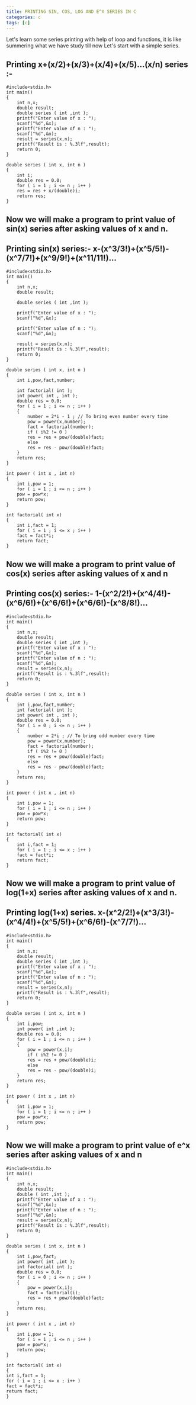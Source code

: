 ```yaml
---
title: PRINTING SIN, COS, LOG AND E^X SERIES IN C
categories: c
tags: [c]
---
```


Let's learn some series printing with help of loop and functions,
it is like summering what we have study till now
Let's start with a simple series.

<h2>Printing x+(x/2)+(x/3)+(x/4)+(x/5)...(x/n) series :-</h2>

```
#include<stdio.h>
int main()
{ 
    int n,x;
    double result;
    double series ( int ,int );
    printf("Enter value of x : ");
    scanf("%d",&x);
    printf("Enter value of n : ");
    scanf("%d",&n);
    result = series(x,n);
    printf("Result is : %.3lf",result);
    return 0;
}
```

```
double series ( int x, int n )
{
    int i;
    double res = 0.0;
    for ( i = 1 ; i <= n ; i++ )
    res = res + x/(double)i;
    return res;
}
```

## Now we will make a program to print value of sin(x) series after asking values of x and n.

<h2>Printing sin(x) series:-
x-(x^3/3!)+(x^5/5!)-(x^7/7!)+(x^9/9!)+(x^11/11!)...</h2>

```
#include<stdio.h>
int main()
{ 
    int n,x;
    double result;

    double series ( int ,int );

    printf("Enter value of x : ");
    scanf("%d",&x);

    printf("Enter value of n : ");
    scanf("%d",&n);

    result = series(x,n);
    printf("Result is : %.3lf",result);
    return 0;
}
```

```
double series ( int x, int n )
{
    int i,pow,fact,number;

    int factorial( int );
    int power( int , int );
    double res = 0.0;
    for ( i = 1 ; i <= n ; i++ )
    {
        number = 2*i - 1 ; // To bring even number every time
        pow = power(x,number);
        fact = factorial(number);
        if ( i%2 != 0 )
        res = res + pow/(double)fact;
        else
        res = res - pow/(double)fact;
    }
    return res;
}
```

```
int power ( int x , int n)
{
    int i,pow = 1;
    for ( i = 1 ; i <= n ; i++ )
    pow = pow*x;
    return pow;
}
```

```
int factorial( int x)
{
    int i,fact = 1;
    for ( i = 1 ; i <= x ; i++ )
    fact = fact*i;
    return fact;
}
```

## Now we will make a program to print value of cos(x) series after asking values of x and n

<h2>Printing cos(x) series:-
1-(x^2/2!)+(x^4/4!)-(x^6/6!)+(x^6/6!)+(x^6/6!)-(x^8/8!)...</h2>


```
#include<stdio.h>
int main()
{ 
    int n,x;
    double result;
    double series ( int ,int );
    printf("Enter value of x : ");
    scanf("%d",&x);
    printf("Enter value of n : ");
    scanf("%d",&n);
    result = series(x,n);
    printf("Result is : %.3lf",result);
    return 0;
}
```

```
double series ( int x, int n )
{
    int i,pow,fact,number;
    int factorial( int );
    int power( int , int );
    double res = 0.0;
    for ( i = 0 ; i <= n ; i++ )
    {
        number = 2*i ; // To bring odd number every time
        pow = power(x,number);
        fact = factorial(number);
        if ( i%2 != 0 )
        res = res + pow/(double)fact;
        else
        res = res - pow/(double)fact;
    }
    return res;
}
```

```
int power ( int x , int n)
{
    int i,pow = 1;
    for ( i = 1 ; i <= n ; i++ )
    pow = pow*x;
    return pow;
}
```

```
int factorial( int x)
{
    int i,fact = 1;
    for ( i = 1 ; i <= x ; i++ )
    fact = fact*i;
    return fact;
}
```

## Now we will make a program to print value of log(1+x) series after asking values of x and n.

<h2>Printing log(1+x) series.
x-(x^2/2!)+(x^3/3!)-(x^4/4!)+(x^5/5!)+(x^6/6!)-(x^7/7!)...</h2>

```
#include<stdio.h>
int main()
{ 
    int n,x;
    double result;
    double series ( int ,int );
    printf("Enter value of x : ");
    scanf("%d",&x);
    printf("Enter value of n : ");
    scanf("%d",&n);
    result = series(x,n);
    printf("Result is : %.3lf",result);
    return 0;
}
```

```
double series ( int x, int n )
{
    int i,pow;
    int power( int ,int );
    double res = 0.0;
    for ( i = 1 ; i <= n ; i++ )
    {
        pow = power(x,i);
        if ( i%2 != 0 )
        res = res + pow/(double)i;
        else
        res = res - pow/(double)i;
    }
    return res;
}
```

```
int power ( int x , int n)
{
    int i,pow = 1;
    for ( i = 1 ; i <= n ; i++ )
    pow = pow*x;
    return pow;
}
```

## Now we will make a program to print value of e^x series after asking values of x and n

```
#include<stdio.h>
int main()
{ 
    int n,x;
    double result;
    double ( int ,int );
    printf("Enter value of x : ");
    scanf("%d",&x);
    printf("Enter value of n : ");
    scanf("%d",&n);
    result = series(x,n);
    printf("Result is : %.3lf",result);
    return 0;
}
```

```
double series ( int x, int n )
{
    int i,pow,fact;
    int power( int ,int );
    int factorial( int );
    double res = 0.0;
    for ( i = 0 ; i <= n ; i++ )
    {
        pow = power(x,i);
        fact = factorial(i);
        res = res + pow/(double)fact;
    }
    return res;
}
```

```
int power ( int x , int n)
{
    int i,pow = 1;
    for ( i = 1 ; i <= n ; i++ )
    pow = pow*x;
    return pow;
}
```

```
int factorial( int x)
{
int i,fact = 1;
for ( i = 1 ; i <= x ; i++ )
fact = fact*i;
return fact;
}
```
